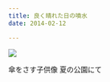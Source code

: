```yaml
---
title: 良く晴れた日の噴水
date: 2014-02-12

---
```


![](https://farm6.staticflickr.com/5836/20897935608_6fa3fb1e94_b.jpg)

傘をさす子供像
夏の公園にて
